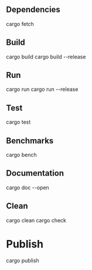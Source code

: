 ## Dependencies
cargo fetch

## Build
cargo build
cargo build --release

## Run
cargo run
cargo run --release

## Test
cargo test

## Benchmarks
cargo bench

## Documentation
cargo doc --open

## Clean
cargo clean
cargo check

# Publish
cargo publish
